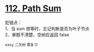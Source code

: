 # [112. Path Sum](https://leetcode.com/problems/path-sum/)


犯错点：  
1、当 sum 想等时，忘记判断是否为叶子节点  
2、审题不清楚，空树应返回 false

`easy` `二叉树` `需复习`
